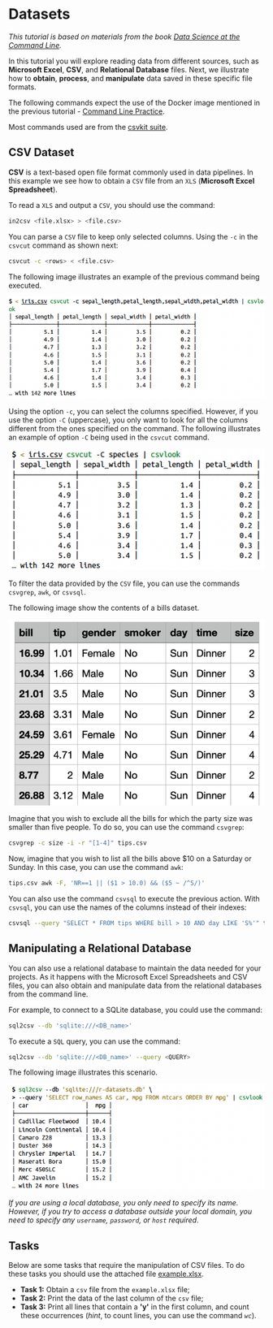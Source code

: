 # Datasets

_This tutorial is based on materials from the book [Data Science at the Command Line](https://www.datascienceatthecommandline.com)._

In this tutorial you will explore reading data from different sources, such as **Microsoft Excel**, **CSV**, and **Relational Database** files. Next, we illustrate how to **obtain**, **process**, and **manipulate** data saved in these specific file formats.

The following commands expect the use of the Docker image mentioned in the previous tutorial - [Command Line Practice](../01-command-line).

Most commands used are from the [csvkit suite](https://csvkit.readthedocs.io/en/latest/).


## CSV Dataset

**CSV** is a text-based open file format commonly used in data pipelines. In this example we see how to obtain a `CSV` file from an `XLS` (**Microsoft Excel Spreadsheet**).

To read a `XLS` and output a `CSV`, you should use the command: 

```bash
in2csv <file.xlsx> > <file.csv>
```

You can parse a `CSV` file to keep only selected columns. Using the `-c` in the `csvcut` command as shown next:

```bash
csvcut -c <rows> < <file.csv>
```

The following image illustrates an example of the previous command being executed.

![Selecting columns with `-c` in `csvcut`](images/example1.png)

Using the option `-c`, you can select the columns specified. However, if you use the option `-C` (uppercase), you only want to look for all the columns different from the ones specified on the command. The following illustrates an example of option `-C` being used in the `csvcut` command.

![Selecting columns with `-C` in `csvcut`](images/example2.png)

To filter the data provided by the `CSV` file, you can use the commands `csvgrep`, `awk`, or `csvsql`.

The following image show the contents of a bills dataset. 

![A dataset of bills](images/example3.png)

Imagine that you wish to exclude all the bills for which the party size was smaller than five people. To do so, you can use the command `csvgrep`: 

```bash
csvgrep -c size -i -r "[1-4]" tips.csv
```

Now, imagine that you wish to list all the bills above \$10 on a Saturday or Sunday. In this case, you can use the command `awk`:

```bash
tips.csv awk -F, 'NR==1 || ($1 > 10.0) && ($5 ~ /^S/)'
```

You can also use the command `csvsql` to execute the previous action. With `csvsql`, you can use the names of the columns instead of their indexes:

```bash
csvsql --query "SELECT * FROM tips WHERE bill > 10 AND day LIKE 'S%'" tips.csv
```


## Manipulating a Relational Database

You can also use a relational database to maintain the data needed for your projects. As it happens with the Microsoft Excel Spreadsheets and CSV files, you can also obtain and manipulate data from the relational databases from the command line.

For example, to connect to a SQLite database, you could use the command: 

```bash
sql2csv --db 'sqlite:///<DB_name>'
```

To execute a `SQL` query, you can use the command: 

```bash
sql2csv --db 'sqlite:///<DB_name>' --query <QUERY>
```

The following image illustrates this scenario.

![Querying a relational database with `sql2csv`](images/example4.png)

_If you are using a local database, you only need to specify its name. However, if you try to access a database outside your local domain, you need to specify any `username`, `password`, or `host` required_.


## Tasks

Below are some tasks that require the manipulation of CSV files. To do these tasks you should use the attached file [example.xlsx](example.xlsx). 
 
* **Task 1:** Obtain a `csv` file from the `example.xlsx` file;
* **Task 2:** Print the data of the last column of the `csv` file;
* **Task 3:** Print all lines that contain a **'y'** in the first column, and count these occurrences (_hint_, to count lines, you can use the command _`wc`_).